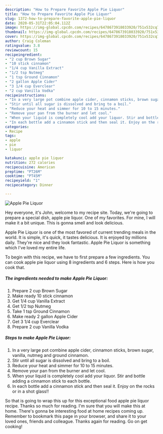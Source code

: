 ```yaml
---
description: "How to Prepare Favorite Apple Pie Liquor"
title: "How to Prepare Favorite Apple Pie Liquor"
slug: 1372-how-to-prepare-favorite-apple-pie-liquor
date: 2020-05-31T22:05:04.112Z
image: https://img-global.cpcdn.com/recipes/6478673918033920/751x532cq70/apple-pie-liquor-recipe-main-photo.jpg
thumbnail: https://img-global.cpcdn.com/recipes/6478673918033920/751x532cq70/apple-pie-liquor-recipe-main-photo.jpg
cover: https://img-global.cpcdn.com/recipes/6478673918033920/751x532cq70/apple-pie-liquor-recipe-main-photo.jpg
author: Craig Coleman
ratingvalue: 3.8
reviewcount: 15
recipeingredient:
- "2 cup Brown Sugar"
- "10 stick cinnamon"
- "1/4 cup Vanilla Extract"
- "1/2 tsp Nutmeg"
- "1 tsp Ground Cinnamon"
- "2 gallon Apple Cider"
- "3 1/4 cup Everclear"
- "2 cup Vanilla Vodka"
recipeinstructions:
- "In a very large pot combine apple cider, cinnamon sticks, brown sugar, vanilla, nutmeg and ground cinnamon."
- "Stir until all sugar is dissolved and bring to a boil."
- "Reduce your heat and simmer for 10 to 15 minutes."
- "Remove your pan from the burner and let cool."
- "When your liquid is completely cool add your liquor. Stir and bottle adding a cinnamon stick to each bottle."
- "In each bottle add a cinnamon stick and then seal it. Enjoy on the rocks or in a shot glass!!"
categories:
- Recipe
tags:
- apple
- pie
- liquor

katakunci: apple pie liquor 
nutrition: 272 calories
recipecuisine: American
preptime: "PT26M"
cooktime: "PT45M"
recipeyield: "1"
recipecategory: Dinner

---
```



![Apple Pie Liquor](https://img-global.cpcdn.com/recipes/6478673918033920/751x532cq70/apple-pie-liquor-recipe-main-photo.jpg)

Hey everyone, it's John, welcome to my recipe site. Today, we're going to prepare a special dish, apple pie liquor. One of my favorites. For mine, I will make it a bit unique. This is gonna smell and look delicious.

Apple Pie Liquor is one of the most favored of current trending meals in the world. It is simple, it's quick, it tastes delicious. It is enjoyed by millions daily. They're nice and they look fantastic. Apple Pie Liquor is something which I've loved my entire life.




To begin with this recipe, we have to first prepare a few ingredients. You can cook apple pie liquor using 8 ingredients and 6 steps. Here is how you cook that.

<!--inarticleads1-->

##### The ingredients needed to make Apple Pie Liquor:

1. Prepare 2 cup Brown Sugar
1. Make ready 10 stick cinnamon
1. Get 1/4 cup Vanilla Extract
1. Get 1/2 tsp Nutmeg
1. Take 1 tsp Ground Cinnamon
1. Make ready 2 gallon Apple Cider
1. Get 3 1/4 cup Everclear
1. Prepare 2 cup Vanilla Vodka




<!--inarticleads2-->

##### Steps to make Apple Pie Liquor:

1. In a very large pot combine apple cider, cinnamon sticks, brown sugar, vanilla, nutmeg and ground cinnamon.
1. Stir until all sugar is dissolved and bring to a boil.
1. Reduce your heat and simmer for 10 to 15 minutes.
1. Remove your pan from the burner and let cool.
1. When your liquid is completely cool add your liquor. Stir and bottle adding a cinnamon stick to each bottle.
1. In each bottle add a cinnamon stick and then seal it. Enjoy on the rocks or in a shot glass!!




So that is going to wrap this up for this exceptional food apple pie liquor recipe. Thanks so much for reading. I'm sure that you will make this at home. There's gonna be interesting food at home recipes coming up. Remember to bookmark this page in your browser, and share it to your loved ones, friends and colleague. Thanks again for reading. Go on get cooking!
